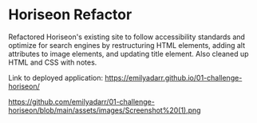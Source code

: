 # Horiseon Refactor

Refactored Horiseon's existing site to follow accessibility standards and optimize for search engines by restructuring HTML elements, adding alt attributes to image elements, and updating title element. Also cleaned up HTML and CSS with notes.

Link to deployed application: https://emilyadarr.github.io/01-challenge-horiseon/

https://github.com/emilyadarr/01-challenge-horiseon/blob/main/assets/images/Screenshot%20(1).png
